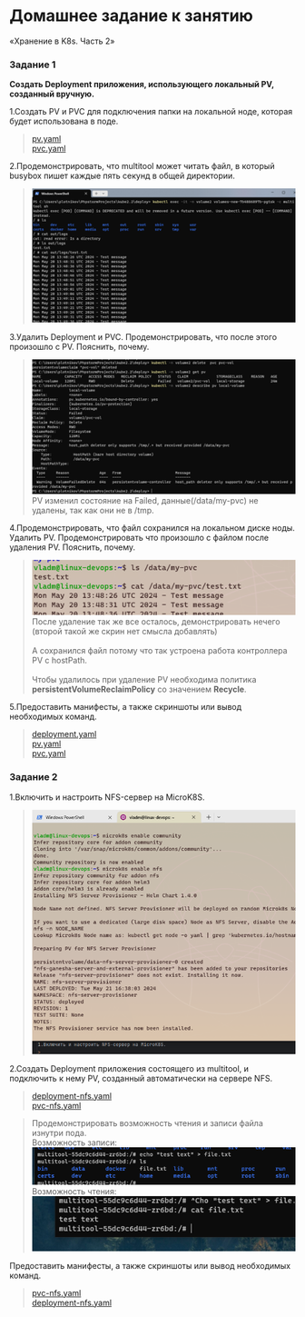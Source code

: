 # Домашнее задание к занятию 
«Хранение в K8s. Часть 2»

### Задание 1

**Создать Deployment приложения, использующего локальный PV, созданный вручную.**

1.Создать PV и PVC для подключения папки на локальной ноде, которая будет использована в поде.

>[pv.yaml](deploy%2Fpv.yaml) \
>[pvc.yaml](deploy%2Fpvc.yaml)

2.Продемонстрировать, что multitool может читать файл, в который busybox пишет каждые пять секунд в общей директории.

>![img.png](img.png)

3.Удалить Deployment и PVC. Продемонстрировать, что после этого произошло с PV. Пояснить, почему.

>![img_1.png](img_1.png)
> PV изменил состояние на Failed, данные(/data/my-pvc) не удалены, так как они не в /tmp.  

4.Продемонстрировать, что файл сохранился на локальном диске ноды. Удалить PV. Продемонстрировать что произошло с файлом после удаления PV. Пояснить, почему.
>![img_2.png](img_2.png)\
>После удаление так же все осталось, демонстрировать нечего (второй такой же скрин нет смысла добавлять)\
> \
>А сохранился файл потому что так устроена работа контроллера PV с hostPath. \
> \
>Чтобы удалилось при удаление PV необходима политика **persistentVolumeReclaimPolicy** со значением **Recycle**.

5.Предоставить манифесты, а также скриншоты или вывод необходимых команд.
>[deployment.yaml](deploy%2Fdeployment.yaml)\
>[pv.yaml](deploy%2Fpv.yaml) \
>[pvc.yaml](deploy%2Fpvc.yaml)

### Задание 2

1.Включить и настроить NFS-сервер на MicroK8S.
>![img_3.png](img_3.png)

2.Создать Deployment приложения состоящего из multitool, и подключить к нему PV, созданный автоматически на сервере NFS.
>[deployment-nfs.yaml](deploy%2Fdeployment-nfs.yaml) \
>[pvc-nfs.yaml](deploy%2Fpvc-nfs.yaml) 

> Продемонстрировать возможность чтения и записи файла изнутри пода.\
> Возможность записи:
> ![img_4.png](img_4.png)
> Возможность чтения:
> ![img_5.png](img_5.png)

Предоставить манифесты, а также скриншоты или вывод необходимых команд.
> [pvc-nfs.yaml](deploy%2Fpvc-nfs.yaml)\
> [deployment-nfs.yaml](deploy%2Fdeployment-nfs.yaml)